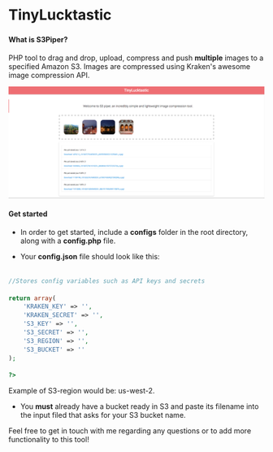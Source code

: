 # TinyLucktastic

###

#### What is S3Piper?
PHP tool to drag and drop, upload, compress and push **multiple** images to a specified Amazon S3. Images are compressed using Kraken's awesome image compression API.

![alt text](https://raw.githubusercontent.com/shivtools/TinyLucktastic/master/public/markdown/tiny.png "Sneak peek!")

#### Get started

* In order to get started, include a **configs** folder in the root directory,
along with a **config.php** file.

* Your **config.json** file should look like this:

```php

//Stores config variables such as API keys and secrets

return array(
    'KRAKEN_KEY' => '',
    'KRAKEN_SECRET' => '',
    'S3_KEY' => '',
    'S3_SECRET' => '',
    'S3_REGION' => '',
    'S3_BUCKET' => ''
);

?>

```

Example of S3-region would be: us-west-2.

* You **must** already have a bucket ready in S3 and paste its filename into the input filed that asks for your S3 bucket name.

Feel free to get in touch with me regarding any questions or to add more functionality to this tool!
